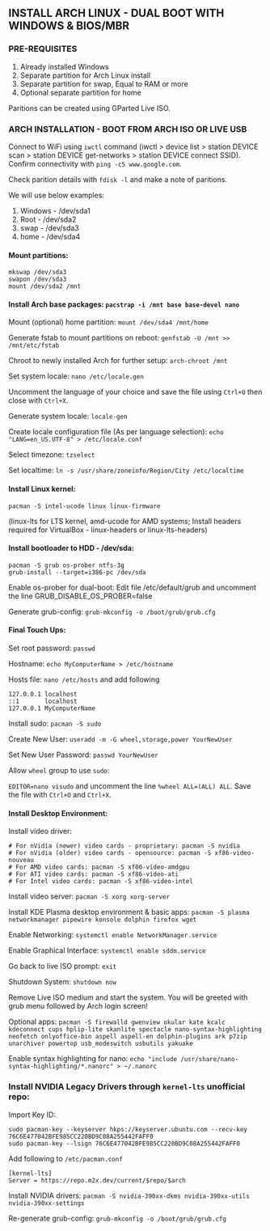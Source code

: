 ## INSTALL ARCH LINUX - DUAL BOOT WITH WINDOWS & BIOS/MBR

### PRE-REQUISITES

1. Already installed Windows
2. Separate partition for Arch Linux install
3. Separate partition for swap, Equal to RAM or more
4. Optional separate partition for home

Paritions can be created using GParted Live ISO.

### ARCH INSTALLATION - BOOT FROM ARCH ISO OR LIVE USB

Connect to WiFi using `iwctl` command (iwctl > device list > station DEVICE scan > station DEVICE get-networks > station DEVICE connect SSID).
Confirm connectivity with `ping -c5 www.google.com`.

Check parition details with `fdisk -l` and make a note of paritions.

We will use below examples:
1. Windows - /dev/sda1
2. Root - /dev/sda2
3. swap - /dev/sda3
4. home - /dev/sda4

#### Mount partitions:

```
mkswap /dev/sda3
swapon /dev/sda3
mount /dev/sda2 /mnt
```

#### Install Arch base packages: `pacstrap -i /mnt base base-devel nano`

Mount (optional) home partition: `mount /dev/sda4 /mnt/home`

Generate fstab to mount partitions on reboot: `genfstab -U /mnt >> /mnt/etc/fstab`

Chroot to newly installed Arch for further setup: `arch-chroot /mnt`

Set system locale: `nano /etc/locale.gen`

Uncomment the language of your choice and save the file using `Ctrl+O` then close with `Ctrl+X`.

Generate system locale: `locale-gen`

Create locale configuration file (As per language selection): `echo "LANG=en_US.UTF-8" > /etc/locale.conf`

Select timezone: `tzselect`

Set localtime: `ln -s /usr/share/zoneinfo/Region/City /etc/localtime`

#### Install Linux kernel:
`pacman -S intel-ucode linux linux-firmware`

(linux-lts for LTS kernel, amd-ucode for AMD systems; Install headers required for VirtualBox - linux-headers or linux-lts-headers)

#### Install bootloader to HDD - /dev/sda:
```
pacman -S grub os-prober ntfs-3g
grub-install --target=i386-pc /dev/sda
```

Enable os-prober for dual-boot: Edit file /etc/default/grub and uncomment the line GRUB_DISABLE_OS_PROBER=false

Generate grub-config: `grub-mkconfig -o /boot/grub/grub.cfg`

#### Final Touch Ups:

Set root password: `passwd`

Hostname: `echo MyComputerName > /etc/hostname`

Hosts file: `nano /etc/hosts` and add following
```
127.0.0.1 localhost
::1       localhost
127.0.0.1 MyComputerName
```

Install sudo: `pacman -S sudo`

Create New User: `useradd -m -G wheel,storage,power YourNewUser`

Set New User Password: `passwd YourNewUser`

Allow `wheel` group to use `sudo`:

`EDITOR=nano visudo` and uncomment the line `%wheel ALL=(ALL) ALL`. Save the file with `Ctrl+O` and `Ctrl+X`.

#### Install Desktop Environment:

Install video driver:
```
# For nVidia (newer) video cards - proprietary: pacman -S nvidia
# For nVidia (older) video cards - opensource: pacman -S xf86-video-nouveau
# For AMD video cards: pacman -S xf86-video-amdgpu
# For ATI video cards: pacman -S xf86-video-ati
# For Intel video cards: pacman -S xf86-video-intel
```

Install video server: `pacman -S xorg xorg-server`

Install KDE Plasma desktop environment & basic apps: `pacman -S plasma networkmanager pipewire konsole dolphin firefox wget`

Enable Networking: `systemctl enable NetworkManager.service`

Enable Graphical Interface: `systemctl enable sddm.service`

Go back to live ISO prompt: `exit`

Shutdown System: `shutdown now`

Remove Live ISO medium and start the system. You will be greeted with grub menu followed by Arch login screen!

Optional apps: `pacman -S firewalld gwenview okular kate kcalc kdeconnect cups hplip-lite skanlite spectacle nano-syntax-highlighting neofetch onlyoffice-bin aspell aspell-en dolphin-plugins ark p7zip unarchiver powertop usb_modeswitch usbutils yakuake`

Enable syntax highlighting for nano: `echo "include /usr/share/nano-syntax-highlighting/*.nanorc" > ~/.nanorc`

### Install NVIDIA Legacy Drivers through `kernel-lts` unofficial repo:

Import Key ID:
```
sudo pacman-key --keyserver hkps://keyserver.ubuntu.com --recv-key 76C6E477042BFE985CC220BD9C08A255442FAFF0
sudo pacman-key --lsign 76C6E477042BFE985CC220BD9C08A255442FAFF0
```

Add following to `/etc/pacman.conf`
```
[kernel-lts]
Server = https://repo.m2x.dev/current/$repo/$arch
```

Install NVIDIA drivers: `pacman -S nvidia-390xx-dkms nvidia-390xx-utils nvidia-390xx-settings`

Re-generate grub-config: `grub-mkconfig -o /boot/grub/grub.cfg`
